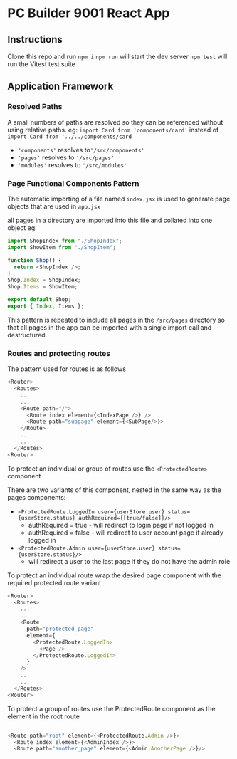 # PC Builder 9001 React App

## Instructions

Clone this repo and run `npm i`
`npm run` will start the dev server
`npm test` will run the Vitest test suite

## Application Framework

### Resolved Paths

A small numbers of paths are resolved so they can be referenced without using relative paths. eg:
`import Card from 'components/card'` instead of  
`import Card from '../../components/card`

- `'components'` resolves to`'/src/components'`
- `'pages'` resolves to `'/src/pages'`
- `'modules'` resolves to `'/src/modules'`

### Page Functional Components Pattern

The automatic importing of a file named `index.jsx` is used to generate page objects that are used in `app.jsx`

all pages in a directory are imported into this file and collated into one object eg:

```js
import ShopIndex from "./ShopIndex";
import ShowItem from "./ShopItem";

function Shop() {
  return <ShopIndex />;
}
Shop.Index = ShopIndex;
Shop.Items = ShowItem;

export default Shop;
export { Index, Items };
```

This pattern is repeated to include all pages in the `/src/pages` directory so that all pages in the app can be imported with a single import call and destructured.

### Routes and protecting routes

The pattern used for routes is as follows

```js
<Router>
  <Routes>
    ...
    ...
    <Route path="/">
      <Route index element={<IndexPage />} />
      <Route path="subpage" element={<SubPage/>}>
    </Route>
    ...
    ...
  </Routes>
<Router>
```

To protect an individual or group of routes use the `<ProtectedRoute>` component

There are two variants of this component, nested in the same way as the pages components:

- `<ProtectedRoute.LoggedIn user={userStore.user} status={userStore.status} authRequired={[true/false]}/>`
  - authRequired = true - will redirect to login page if not logged in
  - authRequired = false - will redirect to user account page if already logged in
- `<ProtectedRoute.Admin user={userStore.user} status={userStore.status}/>`
  - will redirect a user to the last page if they do not have the admin role

To protect an individual route wrap the desired page component with the required protected route variant

```js
<Router>
  <Routes>
    ...
    ...
    <Route
      path="protected_page"
      element={
        <ProtectedRoute.LoggedIn>
          <Page />
        </ProtectedRoute.LoggedIn>
      }
    />
    ...
    ...
  </Routes>
<Router>
```

To protect a group of routes use the ProtectedRoute component as the element in the root route

```js

<Route path="root" element={<ProtectedRoute.Admin />}>
  <Route index element={<AdminIndex />}>
  <Route path="another_page" element={<Admin.AnotherPage />}/>
```
